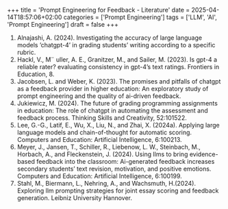 +++
title = 'Prompt Engineering for Feedback - Literature'
date = 2025-04-14T18:57:06+02:00
categories = ['Prompt Engineering']
tags = ['LLM', 'AI', 'Prompt Engineering']
draft = false
+++

1. Alnajashi, A. (2024). Investigating the accuracy of large language models ’chatgpt-4’ in grading students’ writing according to a specific rubric.
2. Hackl, V., M¨ uller, A. E., Granitzer, M., and Sailer, M. (2023). Is gpt-4 a reliable rater? evaluating consistency in gpt-4’s text ratings. Frontiers in Education, 8.
3. Jacobsen, L. and Weber, K. (2023). The promises and pitfalls of chatgpt as a feedback provider in higher education: An exploratory study of prompt engineering and the quality of ai-driven feedback.
4. Jukiewicz, M. (2024). The future of grading programming assignments in education: The role of chatgpt in automating the assessment and feedback process. Thinking Skills and Creativity, 52:101522.
5. Lee, G.-G., Latif, E., Wu, X., Liu, N., and Zhai, X. (2024a). Applying large language models and chain-of-thought for automatic scoring. Computers and Education: Artificial Intelligence, 6:100213.
6. Meyer, J., Jansen, T., Schiller, R., Liebenow, L. W., Steinbach, M., Horbach, A., and Fleckenstein, J. (2024). Using llms to bring evidence-based feedback into the classroom: Ai-generated feedback increases secondary students’ text revision, motivation, and positive emotions. Computers and Education: Artificial Intelligence,
6:100199.
7. Stahl, M., Biermann, L., Nehring, A., and Wachsmuth, H.(2024). Exploring llm prompting strategies for joint essay scoring and feedback generation. Leibniz University Hannover.
